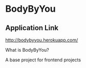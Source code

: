BodyByYou
=================

Application Link 
----------------
http://bodybyyou.herokuapp.com/

What is BodyByYou? 

A base project for frontend projects
